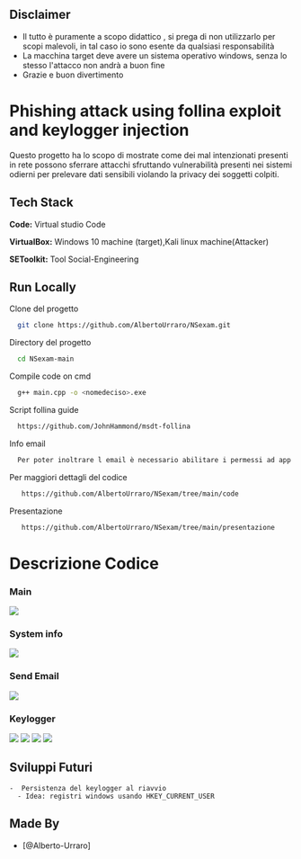 ## Disclaimer

- Il tutto è puramente a scopo didattico , si prega di non utilizzarlo per scopi malevoli, in tal caso io sono esente da qualsiasi responsabilità
- La macchina target deve avere un sistema operativo windows, senza lo stesso l'attacco non andrà a buon fine
- Grazie e buon divertimento

# Phishing attack using follina exploit and keylogger injection

Questo progetto ha lo scopo di mostrate come dei mal intenzionati presenti in rete possono sferrare attacchi sfruttando vulnerabilità presenti nei sistemi odierni per prelevare dati sensibili violando la privacy dei soggetti colpiti.

## Tech Stack

**Code:** Virtual studio Code

**VirtualBox:** Windows 10 machine (target),Kali linux machine(Attacker)

**SEToolkit:** Tool Social-Engineering

## Run Locally

Clone del progetto

```bash
  git clone https://github.com/AlbertoUrraro/NSexam.git
```

Directory del progetto

```bash
  cd NSexam-main
```

Compile code on cmd

```bash
  g++ main.cpp -o <nomedeciso>.exe
```
Script follina guide

```bash
  https://github.com/JohnHammond/msdt-follina
```
Info email

```bash
  Per poter inoltrare l email è necessario abilitare i permessi ad app non protette nel proprio account google
```

Per maggiori dettagli del codice

```bash
   https://github.com/AlbertoUrraro/NSexam/tree/main/code
```

Presentazione

```bash
   https://github.com/AlbertoUrraro/NSexam/tree/main/presentazione
```

# Descrizione Codice

### Main

![](https://github.com/AlbertoUrraro/NSExam/blob/main/Immagini%20/main.png)

### System info

![](https://github.com/AlbertoUrraro/NSExam/blob/main/Immagini%20/systeminfo.png)

### Send Email

![](https://github.com/AlbertoUrraro/NSExam/blob/main/Immagini%20/Emial.png)

### Keylogger

![](https://github.com/AlbertoUrraro/NSExam/blob/main/Immagini%20/key1.png)
![](https://github.com/AlbertoUrraro/NSExam/blob/main/Immagini%20/key2.png)
![](https://github.com/AlbertoUrraro/NSExam/blob/main/Immagini%20/key3.png)
![](https://github.com/AlbertoUrraro/NSExam/blob/main/Immagini%20/key4.png)

## Sviluppi Futuri

    -  Persistenza del keylogger al riavvio
      - Idea: registri windows usando HKEY_CURRENT_USER

## Made By

- [@Alberto-Urraro]

